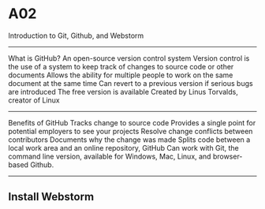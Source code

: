 # A02
Introduction to Git, Github, and Webstorm 
_________________________________________
What is GitHub?
An open-source version control system
Version control is the use of a system to keep track of changes to source code or other documents
Allows the ability for multiple people to work on the same document at the same time
Can revert to a previous version if serious bugs are introduced
The free version is available
Created by Linus Torvalds, creator of Linux
__________________________________________________________________________________________________
Benefits of GitHub
Tracks change to source code
Provides a single point for potential employers to see your projects
Resolve change conflicts between contributors
Documents why the change was made
Splits code between a local work area and an online repository, GitHub 
Can work with Git, the command line version, available for Windows, Mac, Linux, and browser-based Github.
_________________________________________________________________________________________________________
Install Webstorm
- 
